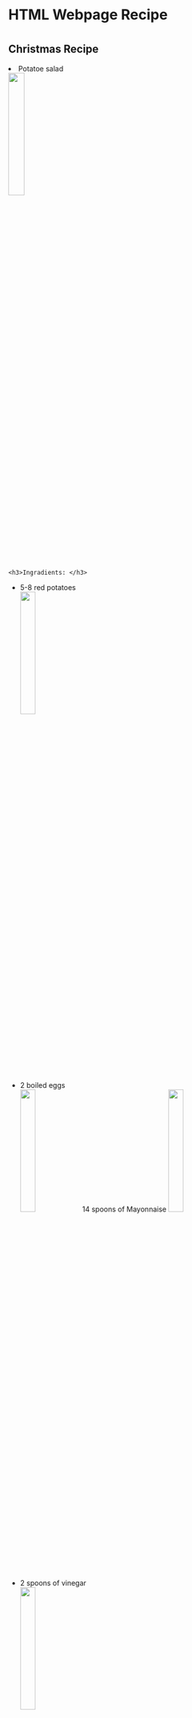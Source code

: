 <h1> HTML Webpage Recipe <h1>
<h2> Christmas Recipe </h2>
  
  <li>Potatoe salad</li> 
 <img  src= https://www.foodiecrush.com/wp-content/uploads/2020/06/Classic-Potato-Salad-FoodieCrush.com-10-500x375.jpg
      Width= "25%"
      Lenght= "25%" />       
 
    <h3>Ingradients: </h3>
   <ul>
   <li> 5-8 red potatoes</li>
   <img src=https://media-cdn.greatbritishchefs.com/media/3o2bj2wa/img75602.jpg?mode=crop&width=1423&height=711
        Width= "25%"
        Lenght "25%" />
     <li> 2 boiled eggs</li>
     <img src=https://static.fanpage.it/wp-content/uploads/sites/22/2019/07/boiled-egg-638x425.jpg          
          Width= "25%"
         Lenght= "25%"
          <li> 14 spoons of Mayonnaise</li>
    <img src=https://m.media-amazon.com/images/I/81+ruQ5dpVL._SL1500_.jpg
         Width= "25%"
         Lenght= "25%"  />
         <li> 2 spoons of vinegar</li> 
     <img src=https://i5.walmartimages.com/asr/2b926e71-7449-450d-9242-87299de37520.222165f61e9c180f439a504f0de18e02.jpeg
          Width= 25%
          Lenght= 25%  />
          
